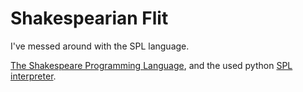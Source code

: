 # Shakespearian Flit
I've messed around with the SPL language.

[The Shakespeare Programming Language](http://shakespearelang.sourceforge.net/report/shakespeare/shakespeare.html), and the used python [SPL interpreter](https://github.com/zmbc/shakespearelang).